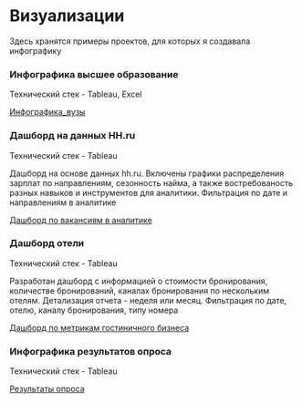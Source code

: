 # Визуализации
Здесь хранятся примеры проектов, для которых я создавала инфографику 

### Инфографика высшее образование
Технический стек - Tableau, Excel

<a href="https://drive.google.com/file/d/1ig73wtquWP-4vA_enQH7CmQ8fhnbWZz4/view?usp=share_link">Инфографика_вузы</a>

### Дашборд на данных HH.ru
Технический стек - Tableau

Дашборд на основе данных hh.ru. Включены графики распределения зарплат по направлениям, сезонность найма, а также востребованость разных навыков и инструментов для аналитики. Фильтрация по дате и направлениям в аналитике

[Дашборд по вакансиям в аналитике](https://public.tableau.com/views/Book1_17185421776570/Dashboard1?:language=en-US&:sid=&:redirect=auth&:display_count=n&:origin=viz_share_link)

### Дашборд отели 
Технический стек - Tableau

Разработан дашборд с информацией о стоимости бронирования, количестве бронирований, каналах бронирования по нескольким отелям. Детализация отчета - неделя или месяц. Фильтрация по дате, отелю, каналу бронирования, типу номера

[Дашборд по метрикам гостиничного бизнеса](https://public.tableau.com/views/bookingvalues2_17255372162480/Dashboard1?:language=en-US&:sid=&:redirect=auth&:display_count=n&:origin=viz_share_link)

### Инфографика результатов опроса
Технический стек - Tableau

[Результаты опроса](https://public.tableau.com/views/Asurvey/Dashboard1?:language=en-US&:sid=&:redirect=auth&:display_count=n&:origin=viz_share_link)


